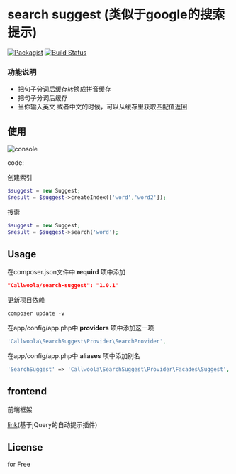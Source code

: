 search suggest (类似于google的搜索提示)
================
[![Packagist](https://img.shields.io/packagist/dt/callwoola/search-suggest.svg)](https://packagist.org/packages/callwoola/search-suggest)
[![Build Status](https://travis-ci.org/Callwoola/search-suggest.svg)](https://travis-ci.org/Callwoola/search-suggest)

### 功能说明
* 把句子分词后缓存转换成拼音缓存
* 把句子分词后缓存
* 当你输入英文 或者中文的时候，可以从缓存里获取匹配值返回


## 使用

![console](http://i.imgur.com/ootBGCJ.png?1)

code:

创建索引
```php
$suggest = new Suggest;
$result = $suggest->createIndex(['word','word2']);
```

搜索
```php
$suggest = new Suggest;
$result = $suggest->search('word');
```

## Usage

在composer.json文件中 **requird** 项中添加

```json
"Callwoola/search-suggest": "1.0.1"
```

更新项目依赖
```php
composer update -v
```

在app/config/app.php中 **providers** 项中添加这一项

```php
'Callwoola\SearchSuggest\Provider\SearchProvider',
```

在app/config/app.php中 **aliases** 项中添加别名

```php
'SearchSuggest' => 'Callwoola\SearchSuggest\Provider\Facades\Suggest',
```

## frontend
前端框架

[link](https://github.com/xdan/autocomplete)(基于jQuery的自动提示插件)

## License

for Free
